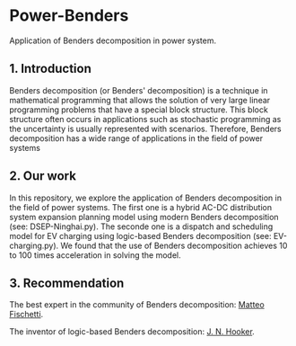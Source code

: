 # Power-Benders

Application of Benders decomposition in power system.

## 1. Introduction

Benders decomposition (or Benders' decomposition) is a technique in mathematical programming that allows the solution of very large linear programming problems that have a special block structure. This block structure often occurs in applications such as stochastic programming as the uncertainty is usually represented with scenarios. Therefore, Benders decomposition has a wide range of applications in the field of power systems

## 2. Our work

In this repository, we explore the application of Benders decomposition in
the field of power systems.
The first one is a hybrid AC-DC distribution system expansion planning model using modern Benders decomposition (see: DSEP-Ninghai.py).
The seconde one is a dispatch and scheduling model for EV charging using logic-based Benders decomposition (see: EV-charging.py).
We found that the use of Benders decomposition achieves 10 to 100 times acceleration in solving the model.

## 3. Recommendation

The best expert in the community of Benders decomposition: [Matteo Fischetti](http://www.dei.unipd.it/~fisch/).

The inventor of logic-based Benders decomposition: [J. N. Hooker](https://www.cmu.edu/tepper/faculty-and-research/faculty-by-area/profiles/hooker-john.html).
